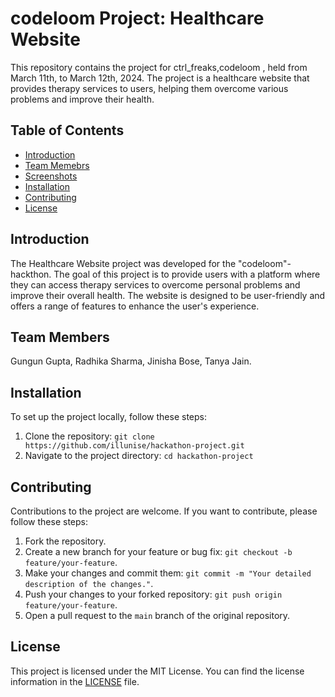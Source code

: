 # codeloom Project: Healthcare Website

This repository contains the project for ctrl_freaks,codeloom , held from March 11th, to March 12th, 2024. The project is a healthcare website that provides therapy services to users, helping them overcome various problems and improve their health.

## Table of Contents
- [Introduction](#introduction)
- [Team Memebrs](#team)
- [Screenshots](#screenshots)
- [Installation](#installation)
- [Contributing](#contributing)
- [License](#license)

## Introduction
The Healthcare Website project was developed for the "codeloom"-hackthon. The goal of this project is to provide users with a platform where they can access therapy services to overcome personal problems and improve their overall health. The website is designed to be user-friendly and offers a range of features to enhance the user's experience.

## Team Members

Gungun Gupta,
Radhika Sharma,
Jinisha Bose,
Tanya Jain.

## Installation
To set up the project locally, follow these steps:
1. Clone the repository: `git clone https://github.com/illunise/hackathon-project.git`
2. Navigate to the project directory: `cd hackathon-project`

## Contributing
Contributions to the project are welcome. If you want to contribute, please follow these steps:
1. Fork the repository.
2. Create a new branch for your feature or bug fix: `git checkout -b feature/your-feature`.
3. Make your changes and commit them: `git commit -m "Your detailed description of the changes."`.
4. Push your changes to your forked repository: `git push origin feature/your-feature`.
5. Open a pull request to the `main` branch of the original repository.

## License
This project is licensed under the MIT License. You can find the license information in the [LICENSE](./LICENSE) file.
